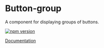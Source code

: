 # Button-group

A component for displaying groups of buttons.

[![npm version](https://badge.fury.io/js/%40vrembem%2Fbutton-group.svg)](https://www.npmjs.com/package/%40vrembem%2Fbutton-group)

[Documentation](https://vrembem.com/packages/button-group)
